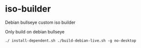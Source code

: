 # iso-builder
Debian bullseye custom iso builder

Only build on debian bullseye

`` ./ install-dependent.sh
./build-debian-live.sh -g no-desktop ``

